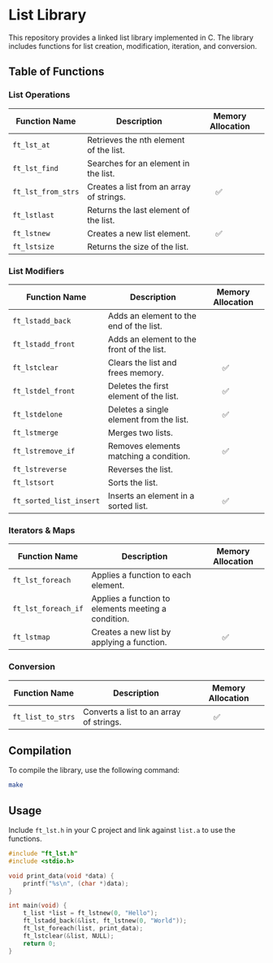 # List Library

This repository provides a linked list library implemented in C. The library includes functions for list creation, modification, iteration, and conversion.

## Table of Functions

### List Operations

| Function Name      | Description                              | Memory Allocation |
| ------------------ | ---------------------------------------- | ----------------- |
| `ft_lst_at`        | Retrieves the nth element of the list.   |                   |
| `ft_lst_find`      | Searches for an element in the list.     |                   |
| `ft_lst_from_strs` | Creates a list from an array of strings. | 　　✅            |
| `ft_lstlast`       | Returns the last element of the list.    |                   |
| `ft_lstnew`        | Creates a new list element.              | 　　✅            |
| `ft_lstsize`       | Returns the size of the list.            |                   |

### List Modifiers

| Function Name           | Description                               | Memory Allocation |
| ----------------------- | ----------------------------------------- | ----------------- |
| `ft_lstadd_back`        | Adds an element to the end of the list.   |                   |
| `ft_lstadd_front`       | Adds an element to the front of the list. |                   |
| `ft_lstclear`           | Clears the list and frees memory.         | 　　✅            |
| `ft_lstdel_front`       | Deletes the first element of the list.    | 　　✅            |
| `ft_lstdelone`          | Deletes a single element from the list.   | 　　✅            |
| `ft_lstmerge`           | Merges two lists.                         |                   |
| `ft_lstremove_if`       | Removes elements matching a condition.    | 　　✅            |
| `ft_lstreverse`         | Reverses the list.                        |                   |
| `ft_lstsort`            | Sorts the list.                           |                   |
| `ft_sorted_list_insert` | Inserts an element in a sorted list.      | 　　✅            |

### Iterators & Maps

| Function Name       | Description                                         | Memory Allocation |
| ------------------- | --------------------------------------------------- | ----------------- |
| `ft_lst_foreach`    | Applies a function to each element.                 |                   |
| `ft_lst_foreach_if` | Applies a function to elements meeting a condition. |                   |
| `ft_lstmap`         | Creates a new list by applying a function.          | 　　✅            |

### Conversion

| Function Name     | Description                             | Memory Allocation |
| ----------------- | --------------------------------------- | ----------------- |
| `ft_list_to_strs` | Converts a list to an array of strings. | 　　✅            |

## Compilation

To compile the library, use the following command:

```sh
make
```

## Usage

Include `ft_lst.h` in your C project and link against `list.a` to use the functions.

```c
#include "ft_lst.h"
#include <stdio.h>

void print_data(void *data) {
    printf("%s\n", (char *)data);
}

int main(void) {
    t_list *list = ft_lstnew(0, "Hello");
    ft_lstadd_back(&list, ft_lstnew(0, "World"));
    ft_lst_foreach(list, print_data);
    ft_lstclear(&list, NULL);
    return 0;
}
```
